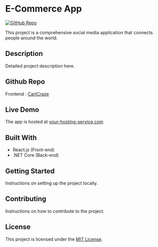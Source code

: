 # E-Commerce App

[![GitHub Repo](https://img.shields.io/badge/github-repo-green.svg)](https://github.com/username/reponame)

This project is a comprehensive social media application that connects people around the world.

## Description

Detailed project description here.

## Github Repo 

Frontend : [CartCraze]([https://your-hosting-service.com](https://github.com/Anto1106/CartCraze))

## Live Demo

The app is hosted at [your-hosting-service.com](https://your-hosting-service.com)

## Built With

- React.js (Front-end)
- .NET Core (Back-end)

## Getting Started

Instructions on setting up the project locally.

## Contributing

Instructions on how to contribute to the project.

## License

This project is licensed under the [MIT License](LICENSE.md).
